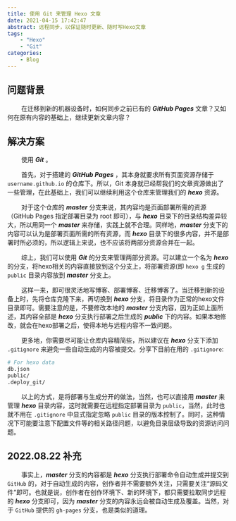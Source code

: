 ```yaml
---
title: 使用 Git 来管理 Hexo 文章
date: 2021-04-15 17:42:47
abstract: 远程同步，以保证随时更新、随时写Hexo文章
tags:
    - "Hexo"
    - "Git"
categories:
    - Blog
---
```


## 问题背景

&#160; &#160; &#160; &#160; 在迁移到新的机器设备时，如何同步之前已有的 _**GitHub Pages**_ 文章？又如何在原有内容的基础上，继续更新文章内容？

## 解决方案

&#160; &#160; &#160; &#160; 使用 _**Git**_ 。

&#160; &#160; &#160; &#160; 首先，对于搭建的 _**GitHub Pages**_ ，其本身就要求所有页面资源存储于 `username.github.io` 的仓库下。所以，Git 本身就已经帮我们的文章资源做出了一些管理，在此基础上，我们可以继续利用这个仓库来管理我们的 _**hexo**_ 资源。

&#160; &#160; &#160; &#160; 对于这个仓库的 _**master**_ 分支来说，其内容均是页面部署所需的资源（GitHub Pages 指定部署目录为 root 即可），与 _**hexo**_ 目录下的目录结构差异较大，所以用同一个 _**master**_ 来存储，实践上就不合理。同样地，_**master**_ 分支下的内容可以认为是部署页面所需的所有资源，而 _**hexo**_ 目录下的很多内容，并不是部署时所必须的，所以逻辑上来说，也不应该将两部分资源合并在一起。

&#160; &#160; &#160; &#160; 综上，我们可以使用 _**Git**_ 的分支来管理两部分资源。可以建立一个名为 _**hexo**_ 的分支，将hexo相关的内容直接放到这个分支上，将部署资源(即 `hexo g` 生成的 `public` 目录内容放到 _**master**_ 分支上。

&#160; &#160; &#160; &#160; 这样一来，即可很灵活地写博客、部署博客、迁移博客了。当迁移到新的设备上时，先将仓库克隆下来，再切换到 _**hexo**_ 分支，将目录作为正常的hexo文件目录即可。需要注意的是，不要修改本地的 _**master**_ 分支内容，因为正如上面所述，其内容全部是 _**hexo**_ 分支执行部署之后生成的 _**public**_ 下的内容。如果本地修改，就会在hexo部署之后，使得本地与远程内容不一致问题。

&#160; &#160; &#160; &#160; 更多地，你需要尽可能让仓库内容精简些，所以建议在 _**hexo**_ 分支下添加 `.gitignore` 来避免一些自动生成的内容被提交。分享下目前在用的 `.gitignore`:

```bash
# For hexo data
db.json
public/
.deploy_git/
```

&#160; &#160; &#160; &#160; 以上的方式，是将部署与生成分开的做法，当然，也可以直接用 _**master**_ 来管理 _**hexo**_ 目录内容，这时就需要在远程指定部署目录为 `public`，当然，此时也就不用在 `.gitignore` 中显式指定忽略 `public` 目录的版本控制了。同时，这种情况下可能要注意下配置文件等的相关路径问题，以避免目录层级导致的资源访问问题。

## 2022.08.22 补充

&#160; &#160; &#160; &#160; 事实上，_**master**_ 分支的内容都是 _**hexo**_ 分支执行部署命令自动生成并提交到 `GitHub` 的，对于自动生成的内容，创作者并不需要额外关注，只需要关注“源码文件”即可。也就是说，创作者在创作环境下、新的环境下，都只需要拉取同步远程的 _**hexo**_ 分支即可，因为 _**master**_ 分支的内容永远会被自动生成及覆盖。当然，对于 `GitHub` 提供的 `gh-pages` 分支，也是类似的道理。


